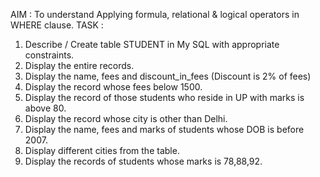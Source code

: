 AIM           :    To understand Applying formula, relational & logical operators in                                  WHERE clause.
TASK        :    
1. Describe / Create table STUDENT in My SQL with appropriate constraints.
2.  Display the entire records.
3.  Display the name, fees and discount_in_fees (Discount is 2% of fees)
4.  Display the record whose fees below 1500.
5. Display the record of those students who reside in UP with marks is above 80.
6.  Display the record whose city is other than Delhi.
7. Display the name, fees and marks of students whose DOB is before 2007.
8. Display different cities from the table.
9.  Display the records of students whose marks is 78,88,92.